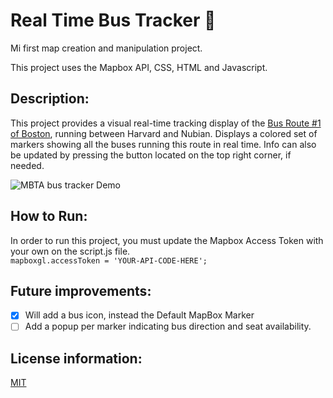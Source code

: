 # Real Time Bus Tracker 🚌
Mi first map creation and manipulation project. 

This project uses the Mapbox API, CSS, HTML and Javascript. 

## Description: 
This project provides a visual real-time tracking display of the [Bus Route #1 of Boston](https://www.mbta.com/schedules/1/line), running between Harvard and Nubian. 
Displays a colored set of markers showing all the buses running this route in real time.
Info can also be updated by pressing the button located on the top right corner, if needed. 

![MBTA bus tracker Demo](https://user-images.githubusercontent.com/71361700/110568321-ce006100-8120-11eb-8e59-a2d52ff9b039.gif)



## How to Run: 
In order to run this project, you must update the Mapbox Access Token with your own on the script.js file.\
``` mapboxgl.accessToken = 'YOUR-API-CODE-HERE'; ```

## Future improvements: 

- [X] Will add a bus icon, instead the Default MapBox Marker
- [ ] Add a popup per marker indicating bus direction and seat availability. 

## License information: 

[MIT](https://choosealicense.com/licenses/mit/)
